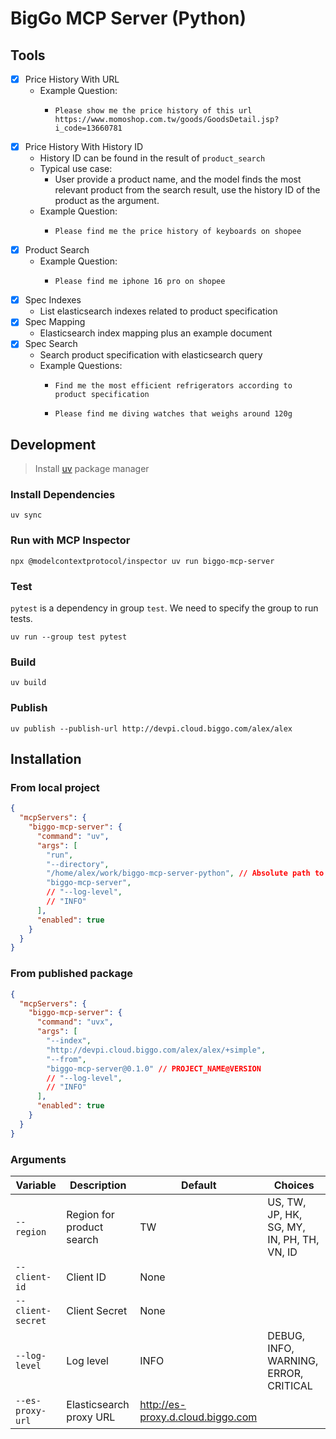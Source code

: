 # BigGo MCP Server (Python)

## Tools
- [x] Price History With URL
  - Example Question:
    - ```
      Please show me the price history of this url https://www.momoshop.com.tw/goods/GoodsDetail.jsp?i_code=13660781
      ```
- [x] Price History With History ID
  - History ID can be found in the result of `product_search`
  - Typical use case:
    - User provide a product name, and the model finds the most relevant product from the search result, use the history ID of the product as the argument.
  - Example Question:
    - ```
      Please find me the price history of keyboards on shopee
      ```
- [x] Product Search
  - Example Question: 
    - ```
      Please find me iphone 16 pro on shopee
      ```
- [x] Spec Indexes
  - List elasticsearch indexes related to product specification
- [x] Spec Mapping
  - Elasticsearch index mapping plus an example document
- [x] Spec Search
  - Search product specification with elasticsearch query
  - Example Questions: 
    - ```
      Find me the most efficient refrigerators according to product specification
      ```
    - ```
      Please find me diving watches that weighs around 120g
      ```

## Development
> Install [uv](https://docs.astral.sh/uv/) package manager

### Install Dependencies
```
uv sync
```

### Run with MCP Inspector
```
npx @modelcontextprotocol/inspector uv run biggo-mcp-server
```

### Test
`pytest` is a dependency in group `test`.
We need to specify the group to run tests.
```
uv run --group test pytest
```

### Build 
```
uv build
```

### Publish
```
uv publish --publish-url http://devpi.cloud.biggo.com/alex/alex
```


## Installation
### From local project
```json
{
  "mcpServers": {
    "biggo-mcp-server": {
      "command": "uv",
      "args": [
        "run",
        "--directory",
        "/home/alex/work/biggo-mcp-server-python", // Absolute path to project
        "biggo-mcp-server",
        // "--log-level",
        // "INFO"
      ],
      "enabled": true
    }
  }
}
```
### From published package
```json
{
  "mcpServers": {
    "biggo-mcp-server": {
      "command": "uvx",
      "args": [
        "--index",
        "http://devpi.cloud.biggo.com/alex/alex/+simple",
        "--from",
        "biggo-mcp-server@0.1.0" // PROJECT_NAME@VERSION
        // "--log-level",
        // "INFO"
      ],
      "enabled": true
    }
  }
}
```

### Arguments
| Variable          | Description               | Default                           | Choices                                    |
| ----------------- | ------------------------- | --------------------------------- | ------------------------------------------ |
| `--region`        | Region for product search | TW                                | US, TW, JP, HK, SG, MY, IN, PH, TH, VN, ID |
| `--client-id`     | Client ID                 | None                              |                                            |
| `--client-secret` | Client Secret             | None                              |                                            |
| `--log-level`     | Log level                 | INFO                              | DEBUG, INFO, WARNING, ERROR, CRITICAL      |
| `--es-proxy-url`  | Elasticsearch proxy URL   | http://es-proxy.d.cloud.biggo.com |                                            |
